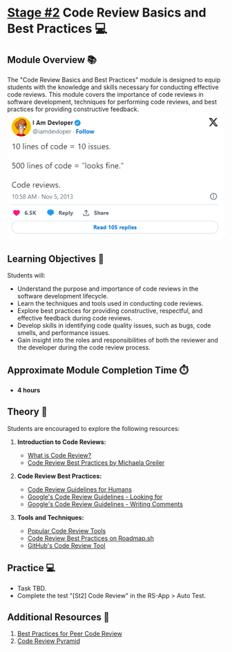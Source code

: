 # [Stage #2](../../) Code Review Basics and Best Practices 💻

## Module Overview 📚

The "Code Review Basics and Best Practices" module is designed to equip students with the knowledge and skills necessary for conducting effective code reviews. This module covers the importance of code reviews in software development, techniques for performing code reviews, and best practices for providing constructive feedback.
![alt text](image.png)

## Learning Objectives 🎯

Students will:

- Understand the purpose and importance of code reviews in the software development lifecycle.
- Learn the techniques and tools used in conducting code reviews.
- Explore best practices for providing constructive, respectful, and effective feedback during code reviews.
- Develop skills in identifying code quality issues, such as bugs, code smells, and performance issues.
- Gain insight into the roles and responsibilities of both the reviewer and the developer during the code review process.

## Approximate Module Completion Time ⏱️

- **4 hours**

## Theory 📖

Students are encouraged to explore the following resources:

1. **Introduction to Code Reviews:**

   - [What is Code Review?](https://www.atlassian.com/agile/software-development/code-reviews)
   - [Code Review Best Practices by Michaela Greiler](https://www.michaelagreiler.com/code-review-best-practices/)

2. **Code Review Best Practices:**

   - [Code Review Guidelines for Humans](https://mtlynch.io/human-code-reviews-1/)
   - [Google's Code Review Guidelines - Looking for](https://google.github.io/eng-practices/review/reviewer/looking-for.html)
   - [Google's Code Review Guidelines - Writing Comments](https://google.github.io/eng-practices/review/reviewer/comments.html)

3. **Tools and Techniques:**
   - [Popular Code Review Tools](https://www.softwaretestinghelp.com/code-review-tools/)
   - [Code Review Best Practices on Roadmap.sh](https://roadmap.sh/best-practices/code-review)
   - [GitHub's Code Review Tool](https://github.com/features/code-review/)

## Practice 💻

- Task TBD.
- Complete the test "[St2] Code Review" in the RS-App > Auto Test.

## Additional Resources 📘

1. [Best Practices for Peer Code Review](https://smartbear.com/learn/code-review/best-practices-for-peer-code-review/)
2. [Code Review Pyramid](https://www.morling.dev/blog/the-code-review-pyramid/)
